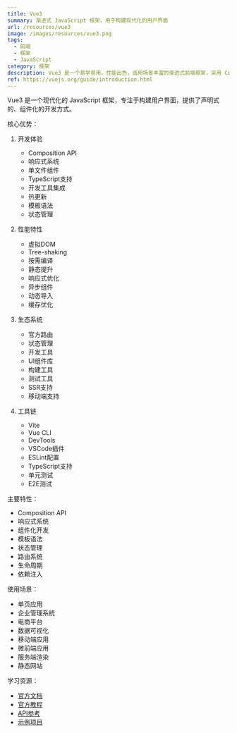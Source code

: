```yaml
---
title: Vue3
summary: 渐进式 JavaScript 框架，用于构建现代化的用户界面
url: /resources/vue3
image: /images/resources/vue3.png
tags:
  - 前端
  - 框架
  - JavaScript
category: 框架
description: Vue3 是一个易学易用，性能出色，适用场景丰富的渐进式前端框架，采用 Composition API 提供更好的代码组织和复用能力。
ref: https://vuejs.org/guide/introduction.html
---
```


Vue3 是一个现代化的 JavaScript 框架，专注于构建用户界面，提供了声明式的、组件化的开发方式。

核心优势：

1. 开发体验
   - Composition API
   - 响应式系统
   - 单文件组件
   - TypeScript支持
   - 开发工具集成
   - 热更新
   - 模板语法
   - 状态管理

2. 性能特性
   - 虚拟DOM
   - Tree-shaking
   - 按需编译
   - 静态提升
   - 响应式优化
   - 异步组件
   - 动态导入
   - 缓存优化

3. 生态系统
   - 官方路由
   - 状态管理
   - 开发工具
   - UI组件库
   - 构建工具
   - 测试工具
   - SSR支持
   - 移动端支持

4. 工具链
   - Vite
   - Vue CLI
   - DevTools
   - VSCode插件
   - ESLint配置
   - TypeScript支持
   - 单元测试
   - E2E测试

主要特性：
- Composition API
- 响应式系统
- 组件化开发
- 模板语法
- 状态管理
- 路由系统
- 生命周期
- 依赖注入

使用场景：
- 单页应用
- 企业管理系统
- 电商平台
- 数据可视化
- 移动端应用
- 微前端应用
- 服务端渲染
- 静态网站

学习资源：
- [官方文档](https://vuejs.org/guide/introduction.html)
- [官方教程](https://vuejs.org/tutorial/#step-1)
- [API参考](https://vuejs.org/api/)
- [示例项目](https://vuejs.org/examples/)
